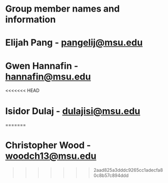 # Group member names and information
# Elijah Pang - pangelij@msu.edu
# Gwen Hannafin - hannafin@msu.edu
<<<<<<< HEAD
# Isidor Dulaj - dulajisi@msu.edu
=======
# Christopher Wood - woodch13@msu.edu
>>>>>>> 2aad825a3dddc9265cc1adecfa80c8b57c894ddd
